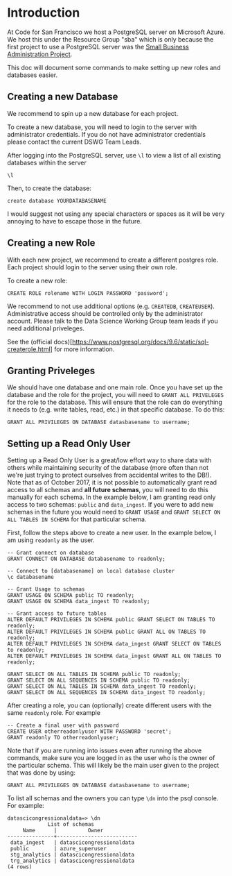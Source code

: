 # Introduction
At Code for San Francisco we host a PostgreSQL server on Microsoft Azure. We host this under the Resource Group "sba" which is only because the first project to use a PostgreSQL server was the [Small Business Administration Project](https://github.com/sfbrigade/datasci-sba).

This doc will document some commands to make setting up new roles and databases easier.

## Creating a new Database
We recommend to spin up a new database for each project.

To create a new database, you will need to login to the server with administrator credentials. If you do not have administrator credentials please contact the current DSWG Team Leads.

After logging into the PostgreSQL server, use `\l` to view a list of all existing databases within the server

```
\l
```

Then, to create the database:

```
create database YOURDATABASENAME
```

I would suggest not using any special characters or spaces as it will be very annoying to have to escape those in the future.

## Creating a new Role
With each new project, we recommend to create a different postgres role. Each project should login to the server using their own role.

To create a new role:

```
CREATE ROLE rolename WITH LOGIN PASSWORD 'password';
```

We recommend to not use additional options (e.g. `CREATEDB`, `CREATEUSER`). Administrative access should be controlled only by the administrator account. Please talk to the Data Science Working Group team leads if you need additional priveleges.

See the (official docs)[https://www.postgresql.org/docs/9.6/static/sql-createrole.html] for more information.

## Granting Priveleges
We should have one database and one main role. Once you have set up the database and the role for the project, you will need to `GRANT ALL PRIVELEGES` for the role to the database. This will ensure that the role can do everything it needs to (e.g. write tables, read, etc.) in that specific database. To do this:

```
GRANT ALL PRIVILEGES ON DATABASE datasbasename to username;
```

## Setting up a Read Only User
Setting up a Read Only User is a great/low effort way to share data with others while maintaining security of the database (more often than not we're just trying to protect ourselves from accidental writes to the DB!). Note that as of October 2017, it is not possible to automatically grant read access to all schemas and **all future schemas**, you will need to do this manually for each schema. In the example below, I am granting read only access to two schemas: `public` and `data_ingest`. If you were to add new schemas in the future you would need to `GRANT USAGE` and `GRANT SELECT ON ALL TABLES IN SCHEMA` for that particular schema.

First, follow the steps above to create a new user. In the example below, I am using `readonly` as the user.

```
-- Grant connect on database
GRANT CONNECT ON DATABASE databasename to readonly;

-- Connect to [databasename] on local database cluster
\c databasename 

-- Grant Usage to schemas
GRANT USAGE ON SCHEMA public TO readonly;
GRANT USAGE ON SCHEMA data_ingest TO readonly;

-- Grant access to future tables
ALTER DEFAULT PRIVILEGES IN SCHEMA public GRANT SELECT ON TABLES TO readonly;
ALTER DEFAULT PRIVILEGES IN SCHEMA public GRANT ALL ON TABLES TO readonly;
ALTER DEFAULT PRIVILEGES IN SCHEMA data_ingest GRANT SELECT ON TABLES to readonly;
ALTER DEFAULT PRIVILEGES IN SCHEMA data_ingest GRANT ALL ON TABLES TO readonly;

GRANT SELECT ON ALL TABLES IN SCHEMA public TO readonly;
GRANT SELECT ON ALL SEQUENCES IN SCHEMA public TO readonly;
GRANT SELECT ON ALL TABLES IN SCHEMA data_ingest TO readonly;
GRANT SELECT ON ALL SEQUENCES IN SCHEMA data_ingest TO readonly;
```

After creating a role, you can (optionally) create different users with the same `readonly` role. For example

```
-- Create a final user with password
CREATE USER otherreadonlyuser WITH PASSWORD 'secret';
GRANT readonly TO otherreadonlyuser;
```

Note that if you are running into issues even after running the above commands, make sure you are logged in as the user who is the owner of the particular schema. This will likely be the main user given to the project that was done by using:

```
GRANT ALL PRIVILEGES ON DATABASE datasbasename to username;
```

To list all schemas and the owners you can type `\dn` into the psql console. For example:

```
datascicongressionaldata=> \dn
             List of schemas
     Name      |          Owner
---------------+--------------------------
 data_ingest   | datascicongressionaldata
 public        | azure_superuser
 stg_analytics | datascicongressionaldata
 trg_analytics | datascicongressionaldata
(4 rows)
```

